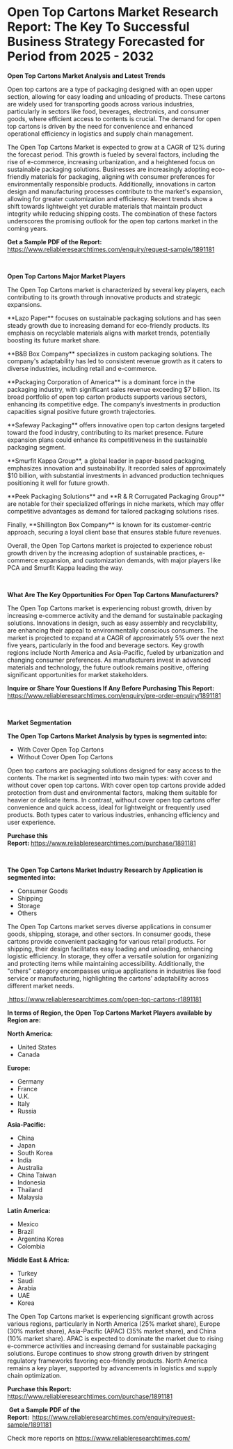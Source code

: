 <p><h1>Open Top Cartons Market Research Report: The Key To Successful Business Strategy Forecasted for Period from 2025 - 2032</h1></p><p><strong>Open Top Cartons Market Analysis and Latest Trends</strong></p>
<p><p>Open top cartons are a type of packaging designed with an open upper section, allowing for easy loading and unloading of products. These cartons are widely used for transporting goods across various industries, particularly in sectors like food, beverages, electronics, and consumer goods, where efficient access to contents is crucial. The demand for open top cartons is driven by the need for convenience and enhanced operational efficiency in logistics and supply chain management.</p><p>The Open Top Cartons Market is expected to grow at a CAGR of 12% during the forecast period. This growth is fueled by several factors, including the rise of e-commerce, increasing urbanization, and a heightened focus on sustainable packaging solutions. Businesses are increasingly adopting eco-friendly materials for packaging, aligning with consumer preferences for environmentally responsible products. Additionally, innovations in carton design and manufacturing processes contribute to the market's expansion, allowing for greater customization and efficiency. Recent trends show a shift towards lightweight yet durable materials that maintain product integrity while reducing shipping costs. The combination of these factors underscores the promising outlook for the open top cartons market in the coming years.</p></p>
<p><strong>Get a Sample PDF of the Report:&nbsp;</strong> <a href="https://www.reliableresearchtimes.com/enquiry/request-sample/1891181?utm_campaign=3326&utm_medium=2&utm_source=Github&utm_content=ia&utm_term=28032025&utm_id=open-top-cartons">https://www.reliableresearchtimes.com/enquiry/request-sample/1891181</a></p>
<p>&nbsp;</p>
<p><strong>Open Top Cartons Major Market Players</strong></p>
<p><p>The Open Top Cartons market is characterized by several key players, each contributing to its growth through innovative products and strategic expansions. </p><p>**Lazo Paper** focuses on sustainable packaging solutions and has seen steady growth due to increasing demand for eco-friendly products. Its emphasis on recyclable materials aligns with market trends, potentially boosting its future market share.</p><p>**B&B Box Company** specializes in custom packaging solutions. The company's adaptability has led to consistent revenue growth as it caters to diverse industries, including retail and e-commerce. </p><p>**Packaging Corporation of America** is a dominant force in the packaging industry, with significant sales revenue exceeding $7 billion. Its broad portfolio of open top carton products supports various sectors, enhancing its competitive edge. The company’s investments in production capacities signal positive future growth trajectories.</p><p>**Safeway Packaging** offers innovative open top carton designs targeted toward the food industry, contributing to its market presence. Future expansion plans could enhance its competitiveness in the sustainable packaging segment.</p><p>**Smurfit Kappa Group**, a global leader in paper-based packaging, emphasizes innovation and sustainability. It recorded sales of approximately $10 billion, with substantial investments in advanced production techniques positioning it well for future growth.</p><p>**Peek Packaging Solutions** and **R & R Corrugated Packaging Group** are notable for their specialized offerings in niche markets, which may offer competitive advantages as demand for tailored packaging solutions rises.</p><p>Finally, **Shillington Box Company** is known for its customer-centric approach, securing a loyal client base that ensures stable future revenues. </p><p>Overall, the Open Top Cartons market is projected to experience robust growth driven by the increasing adoption of sustainable practices, e-commerce expansion, and customization demands, with major players like PCA and Smurfit Kappa leading the way.</p></p>
<p>&nbsp;</p>
<p><strong>What Are The Key Opportunities For Open Top Cartons Manufacturers?</strong></p>
<p><p>The Open Top Cartons market is experiencing robust growth, driven by increasing e-commerce activity and the demand for sustainable packaging solutions. Innovations in design, such as easy assembly and recyclability, are enhancing their appeal to environmentally conscious consumers. The market is projected to expand at a CAGR of approximately 5% over the next five years, particularly in the food and beverage sectors. Key growth regions include North America and Asia-Pacific, fueled by urbanization and changing consumer preferences. As manufacturers invest in advanced materials and technology, the future outlook remains positive, offering significant opportunities for market stakeholders.</p></p>
<p><strong>Inquire or Share Your Questions If Any Before Purchasing This Report:</strong> <a href="https://www.reliableresearchtimes.com/enquiry/pre-order-enquiry/1891181?utm_campaign=3326&utm_medium=2&utm_source=Github&utm_content=ia&utm_term=28032025&utm_id=open-top-cartons">https://www.reliableresearchtimes.com/enquiry/pre-order-enquiry/1891181</a></p>
<p>&nbsp;</p>
<p><strong>Market Segmentation</strong></p>
<p><strong>The Open Top Cartons Market Analysis by types is segmented into:</strong></p>
<p><ul><li>With Cover Open Top Cartons</li><li>Without Cover Open Top Cartons</li></ul></p>
<p><p>Open top cartons are packaging solutions designed for easy access to the contents. The market is segmented into two main types: with cover and without cover open top cartons. With cover open top cartons provide added protection from dust and environmental factors, making them suitable for heavier or delicate items. In contrast, without cover open top cartons offer convenience and quick access, ideal for lightweight or frequently used products. Both types cater to various industries, enhancing efficiency and user experience.</p></p>
<p><strong>Purchase this Report:&nbsp;</strong><a href="https://www.reliableresearchtimes.com/purchase/1891181?utm_campaign=3326&utm_medium=2&utm_source=Github&utm_content=ia&utm_term=28032025&utm_id=open-top-cartons">https://www.reliableresearchtimes.com/purchase/1891181</a></p>
<p>&nbsp;</p>
<p><strong>The Open Top Cartons Market Industry Research by Application is segmented into:</strong></p>
<p><ul><li>Consumer Goods</li><li>Shipping</li><li>Storage</li><li>Others</li></ul></p>
<p><p>The Open Top Cartons market serves diverse applications in consumer goods, shipping, storage, and other sectors. In consumer goods, these cartons provide convenient packaging for various retail products. For shipping, their design facilitates easy loading and unloading, enhancing logistic efficiency. In storage, they offer a versatile solution for organizing and protecting items while maintaining accessibility. Additionally, the "others" category encompasses unique applications in industries like food service or manufacturing, highlighting the cartons' adaptability across different market needs.</p></p>
<p><a href="https://www.reliableresearchtimes.com/open-top-cartons-r1891181?utm_campaign=3326&utm_medium=2&utm_source=Github&utm_content=ia&utm_term=28032025&utm_id=open-top-cartons">&nbsp;https://www.reliableresearchtimes.com/open-top-cartons-r1891181</a></p>
<p><strong>In terms of Region, the Open Top Cartons Market Players available by Region are:</strong></p>
<p>
    <p> <strong> North America: </strong>
        <ul>
            <li>United States</li>
            <li>Canada</li>
        </ul>
        </p> 
    <p> <strong> Europe: </strong>
        <ul>
            <li>Germany</li>
            <li>France</li>
            <li>U.K.</li>
            <li>Italy</li>
            <li>Russia</li>
        </ul>
        </p> 
    <p> <strong> Asia-Pacific: </strong>
        <ul>
            <li>China</li>
            <li>Japan</li>
            <li>South Korea</li>
            <li>India</li>
            <li>Australia</li>
            <li>China Taiwan</li>
            <li>Indonesia</li>
            <li>Thailand</li>
            <li>Malaysia</li>
        </ul>
        </p> 
    <p> <strong> Latin America: </strong>
        <ul>
            <li>Mexico</li>
            <li>Brazil</li>
            <li>Argentina Korea</li>
            <li>Colombia</li>
        </ul>
        </p> 
    <p> <strong> Middle East & Africa: </strong>
        <ul>
            <li>Turkey</li>
            <li>Saudi</li>
            <li>Arabia</li>
            <li>UAE</li>
            <li>Korea</li>
        </ul>
    </p>
    </p>
<p><p>The Open Top Cartons market is experiencing significant growth across various regions, particularly in North America (25% market share), Europe (30% market share), Asia-Pacific (APAC) (35% market share), and China (10% market share). APAC is expected to dominate the market due to rising e-commerce activities and increasing demand for sustainable packaging solutions. Europe continues to show strong growth driven by stringent regulatory frameworks favoring eco-friendly products. North America remains a key player, supported by advancements in logistics and supply chain optimization.</p></p>
<p><strong>Purchase this Report: </strong><a href="https://www.reliableresearchtimes.com/purchase/1891181?utm_campaign=3326&utm_medium=2&utm_source=Github&utm_content=ia&utm_term=28032025&utm_id=open-top-cartons">https://www.reliableresearchtimes.com/purchase/1891181</a></p>
<p>&nbsp;<strong>Get a Sample PDF of the Report:&nbsp;&nbsp;</strong><a href="https://www.reliableresearchtimes.com/enquiry/request-sample/1891181?utm_campaign=3326&utm_medium=2&utm_source=Github&utm_content=ia&utm_term=28032025&utm_id=open-top-cartons">https://www.reliableresearchtimes.com/enquiry/request-sample/1891181</a></p>
<p><strong></strong></p>
<p>Check more reports on <a href="https://www.reliableresearchtimes.com/?utm_campaign=3326&utm_medium=2&utm_source=Github&utm_content=ia&utm_term=28032025&utm_id=open-top-cartons">https://www.reliableresearchtimes.com/</a></p>